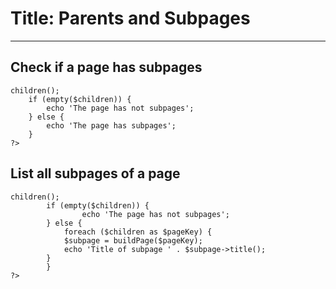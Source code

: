# Title: Parents and Subpages
<!-- Position: 7 -->
---

## Check if a page has subpages
<pre><code data-language="php"><?php
	// The variable $page is an object Page
	$children = $page->children();
	if (empty($children)) {
		echo 'The page has not subpages';
	} else {
		echo 'The page has subpages';
	}
?></code></pre>

## List all subpages of a page
<pre><code data-language="php"><?php
        // The variable $page is an object Page
        $children = $page->children();
        if (empty($children)) {
                echo 'The page has not subpages';
        } else {
        	foreach ($children as $pageKey) {
			$subpage = buildPage($pageKey);
			echo 'Title of subpage ' . $subpage->title();
		}
        }
?></code></pre>


